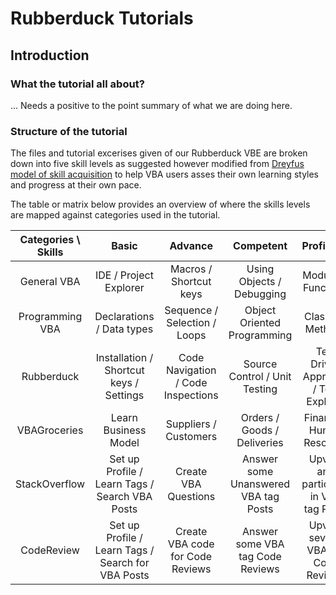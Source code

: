 # Rubberduck Tutorials

## Introduction

### What the tutorial all about?
... Needs a positive to the point summary of what we are doing here.

### Structure of the tutorial
The files and tutorial excerises given of our Rubberduck VBE are broken down into five skill levels as suggested however modified from [Dreyfus model of skill acquisition](https://en.m.wikipedia.org/wiki/Dreyfus_model_of_skill_acquisition) to help VBA users asses their own learning styles and progress at their own pace.

The table or matrix below provides an overview of where the skills levels are mapped against categories used in the tutorial.

| Categories \ Skills | Basic | Advance | Competent | Proficient | Expert |
|:-------------------:|:--------------------------------------------------:|:----------------------------------:|:-------------------------------------:|:--------------------------------------:|:---------------------------:|
| General VBA | IDE / Project Explorer | Macros / Shortcut keys | Using Objects / Debugging | Modules / Functions | Create a working  VBA code |
| Programming VBA | Declarations / Data types | Sequence / Selection / Loops | Object Oriented Programming | Classes / Methods | Interfaces and  |
| Rubberduck | Installation / Shortcut keys / Settings | Code Navigation / Code Inspections | Source Control / Unit Testing | Test Driven Approach / Test Explorer | Refactoring your code |
| VBAGroceries |   Learn Business Model | Suppliers / Customers | Orders / Goods / Deliveries | Finance / Human Resource | Quality Assurance |
| StackOverflow | Set up Profile / Learn Tags / Search VBA Posts | Create VBA Questions | Answer some Unanswered  VBA tag Posts | Upvote and particpate in VBA tag Posts | Moderate VBA tag Posts |
| CodeReview | Set up Profile / Learn Tags / Search for VBA Posts | Create VBA code for Code Reviews | Answer some VBA tag Code Reviews | Upvote several VBA tag Code Reviews | Particpate in a Code Review |
